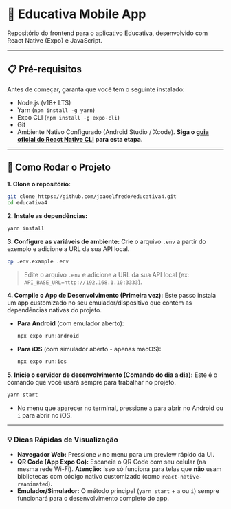 # 🚀 Educativa Mobile App

Repositório do frontend para o aplicativo Educativa, desenvolvido com React Native (Expo) e JavaScript.

---

## 📋 Pré-requisitos

Antes de começar, garanta que você tem o seguinte instalado:

-   Node.js (v18+ LTS)
-   Yarn (`npm install -g yarn`)
-   Expo CLI (`npm install -g expo-cli`)
-   Git
-   Ambiente Nativo Configurado (Android Studio / Xcode). **Siga o [guia oficial do React Native CLI](https://reactnative.dev/docs/environment-setup?guide=native) para esta etapa.**

---

## 🚀 Como Rodar o Projeto

**1. Clone o repositório:**

```bash
git clone https://github.com/joaoelfredo/educativa4.git
cd educativa4
```

**2. Instale as dependências:**

```bash
yarn install
```

**3. Configure as variáveis de ambiente:**
Crie o arquivo `.env` a partir do exemplo e adicione a URL da sua API local.

```bash
cp .env.example .env
```
> Edite o arquivo `.env` e adicione a URL da sua API local (ex: `API_BASE_URL=http://192.168.1.10:3333`).

**4. Compile o App de Desenvolvimento (Primeira vez):**
Este passo instala um app customizado no seu emulador/dispositivo que contém as dependências nativas do projeto.

-   **Para Android** (com emulador aberto):
    ```bash
    npx expo run:android
    ```
-   **Para iOS** (com simulador aberto - apenas macOS):
    ```bash
    npx expo run:ios
    ```

**5. Inicie o servidor de desenvolvimento (Comando do dia a dia):**
Este é o comando que você usará sempre para trabalhar no projeto.

```bash
yarn start
```

-   No menu que aparecer no terminal, pressione `a` para abrir no Android ou `i` para abrir no iOS.

---

### 💡 Dicas Rápidas de Visualização

-   **Navegador Web:** Pressione `w` no menu para um preview rápido da UI.
-   **QR Code (App Expo Go):** Escaneie o QR Code com seu celular (na mesma rede Wi-Fi). **Atenção:** Isso só funciona para telas que **não** usam bibliotecas com código nativo customizado (como `react-native-reanimated`).
-   **Emulador/Simulador:** O método principal (`yarn start` + `a` ou `i`) sempre funcionará para o desenvolvimento completo do app.